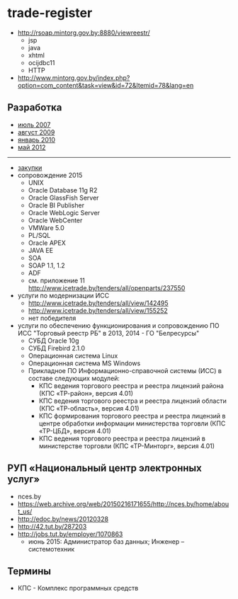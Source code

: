 # trade-register

* http://rsoap.mintorg.gov.by:8880/viewreestr/
  * jsp
  * java
  * xhtml
  * ocijdbc11
  * HTTP
* http://www.mintorg.gov.by/index.php?option=com_content&task=view&id=72&Itemid=78&lang=en

## Разработка

* [июль 2007](https://web.archive.org/web/20070706225034/http://www.mintorg.gov.by/index.php?option=com_content&task=view&id=72&Itemid=78)
* [август 2009](https://web.archive.org/web/20090816233722/http://www.mintorg.gov.by/index.php?option=com_content&task=view&id=72&Itemid=78)
* [январь 2010](https://web.archive.org/web/20100130022030/http://rsoap.mintorg.gov.by:8880/viewreestr)
* [май 2012](https://web.archive.org/web/20120516080120/http://rsoap.mintorg.gov.by:8880/viewreestr/)

---

* [закупки][]
* сопровождение 2015
  * UNIX
  * Oracle Database 11g R2
  * Oracle GlassFish Server
  * Oracle BI Publisher
  * Oracle WebLogic Server
  * Oracle WebCenter
  * VMWare 5.0 
  * PL/SQL
  * Oracle APEX
  * JAVA EE
  * SOA
  * SOAP 1.1, 1.2
  * ADF
  * см. приложение 11 http://www.icetrade.by/tenders/all/openparts/237550
* услуги по модернизации ИСС
  * http://www.icetrade.by/tenders/all/view/142495
  * http://www.icetrade.by/tenders/all/view/155252
  * нет победителя
* услуги по обеспечению функционирования и сопровождению ПО ИСС "Торговый реестр РБ" в 2013, 2014 - ГО "Белресурсы"
  * СУБД Oracle 10g
  * СУБД Firebird 2.1.0
  * Операционная система Linux
  * Операционная система MS Windows
  * Прикладное ПО Информационно-справочной системы (ИСС) в составе следующих модулей:
    * КПС ведения торгового реестра и реестра лицензий района (КПС «ТР-район», версия 4.01)
    * КПС ведения торгового реестра и реестра лицензий области (КПС «ТР-область», версия 4.01)
    * КПС формирования торгового реестра и реестра лицензий в центре обработки информации министерства торговли (КПС «ТР-ЦБД», версия 4.01)
    * КПС ведения торгового реестра и реестра лицензий в министерстве торговли (КПС «ТР-Минторг», версия 4.01)

[закупки]: http://www.icetrade.by/search/aucArchive?search_text=%D1%80%D0%B5%D0%B5%D1%81%D1%82%D1%80&zakup_type%5B1%5D=1&zakup_type%5B2%5D=1&auc_num=&okrb=&company_title=&establishment=33&industries=&period=&created_from=&created_to=&request_end_from=&request_end_to=&t%5BTrade%5D=1&t%5BeTrade%5D=1&t%5BRequest%5D=1&t%5BsingleSource%5D=1&t%5BAuction%5D=1&t%5BOther%5D=1&t%5BcontractingTrades%5D=1&t%5Bnegotiations%5D=1&r%5B1%5D=1&r%5B2%5D=2&r%5B7%5D=7&r%5B3%5D=3&r%5B4%5D=4&r%5B6%5D=6&r%5B5%5D=5&sort=num%3Adesc&sbm=1&onPage=20

## РУП «Национальный центр электронных услуг»

* nces.by
* https://web.archive.org/web/20150216171655/http://nces.by/home/about_us/
* http://edoc.by/news/20120328
* http://42.tut.by/287203
* http://jobs.tut.by/employer/1070863
  * июнь 2015: Администратор баз данных; Инженер – системотехник

## Термины

* КПС - Комплекс программных средств
